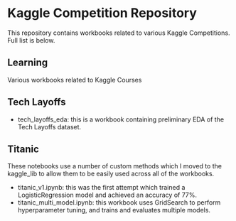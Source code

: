 # Kaggle Competition Repository

This repository contains workbooks related to various Kaggle Competitions. Full list is below.

## Learning

Various workbooks related to Kaggle Courses

## Tech Layoffs

- tech_layoffs_eda: this is a workbook containing preliminary EDA of the Tech Layoffs dataset.

## Titanic

These notebooks use a number of custom methods which I moved to the kaggle_lib to allow them to be easily used across all of the workbooks.

- titanic_v1.ipynb: this was the first attempt which trained a LogisticRegression model and achieved an accuracy of 77%.
- titanic_multi_model.ipynb: this workbook uses GridSearch to perform hyperparameter tuning, and trains and evaluates multiple models.